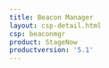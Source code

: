 ```yaml
---
title: Beacon Manager
layout: csp-detail.html
csp: beaconmgr
product: StageNow
productversion: '5.1'
---
```







